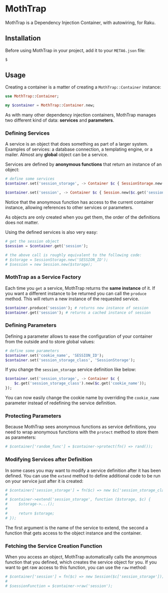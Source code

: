 # MothTrap

MothTrap is a Dependency Injection Container, with autowiring, for Raku.

## Installation

Before using MothTrap in your project, add it to your `META6.json`
file:

``` bash
$
```

## Usage

Creating a container is a matter of creating a `MothTrap::Container` instance:

``` raku
use MothTrap::Container;

my $container = MothTrap::Container.new;
```

As with many other dependency injection containers, MothTrap manages two
different kind of data: **services** and **parameters**.

### Defining Services

A service is an object that does something as part of a larger system.
Examples of services: a database connection, a templating engine, or a
mailer. Almost any **global** object can be a service.

Services are defined by **anonymous functions** that return an instance
of an object:

``` raku
# define some services
$container.set('session_storage', -> Container $c { SessionStorage.new('SESSION_ID')) });

$container.set('session', -> Container $c { Session.new($c.get('session_storage'))) });
```

Notice that the anonymous function has access to the current container
instance, allowing references to other services or parameters.

As objects are only created when you get them, the order of the
definitions does not matter.

Using the defined services is also very easy:

``` raku
# get the session object
$session = $container.get('session');

# the above call is roughly equivalent to the following code:
# $storage = SessionStorage.new('SESSION_ID');
# $session = new Session.new($storage);
```

### MothTrap as a Service Factory

Each time you `get` a service, MothTrap returns the **same
instance** of it. If you want a different instance to be returned you can
call the `produce` method. This will return a new instance of the 
requested service.

``` raku
$container.produce('session'); # returns new instance of session
$container.get('session'); # returns a cached instance of session
```

### Defining Parameters

Defining a parameter allows to ease the configuration of your container
from the outside and to store global values:

``` raku
# define some parameters
$container.set('cookie_name', 'SESSION_ID');
$container.set('session_storage_class', 'SessionStorage');
```

If you change the `session_storage` service definition like below:

``` raku
$container.set('session_storage', -> Container $c { 
    $c.get('session_storage_class').new($c.get('cookie_name'));
});
```

You can now easily change the cookie name by overriding the
`cookie_name` parameter instead of redefining the service definition.

### Protecting Parameters

Because MothTrap sees anonymous functions as service definitions, you need
to wrap anonymous functions with the `protect` method to store them as
parameters:

``` raku
# $container['random_func'] = $container->protect(fn() => rand());
```

### Modifying Services after Definition

In some cases you may want to modify a service definition after it has
been defined. You can use the `extend` method to define additional
code to be run on your service just after it is created:

``` raku
# $container['session_storage'] = fn($c) => new $c['session_storage_class']($c['cookie_name']);
# 
# $container->extend('session_storage', function ($storage, $c) {
#     $storage->...();
# 
#     return $storage;
# });
```

The first argument is the name of the service to extend, the second a
function that gets access to the object instance and the container.

### Fetching the Service Creation Function

When you access an object, MothTrap automatically calls the anonymous
function that you defined, which creates the service object for you. If
you want to get raw access to this function, you can use the `raw`
method:

``` raku
# $container['session'] = fn($c) => new Session($c['session_storage']);
# 
# $sessionFunction = $container->raw('session');
```
